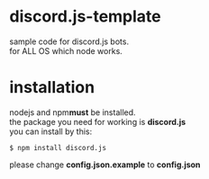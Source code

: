 # discord.js-template
sample code for discord.js bots.  
for ALL OS which node works.
# installation
nodejs and npm**must** be installed.  
the package you need for working is **discord.js**  
you can install by this:
```
$ npm install discord.js
```
please change **config.json.example** to **config.json**
